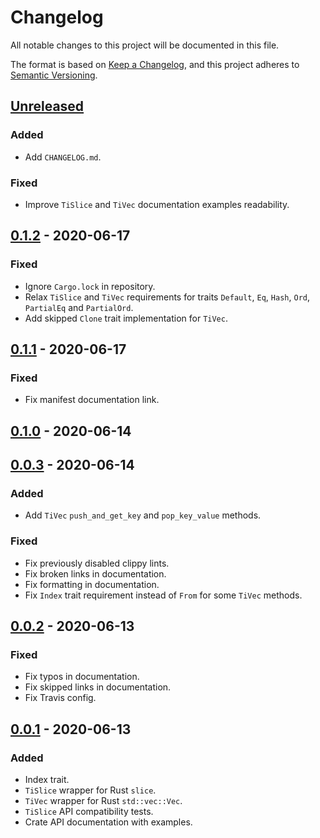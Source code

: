 # Changelog
All notable changes to this project will be documented in this file.

The format is based on [Keep a Changelog](https://keepachangelog.com/en/1.0.0/),
and this project adheres to [Semantic Versioning](https://semver.org/spec/v2.0.0.html).

## [Unreleased]
### Added
- Add `CHANGELOG.md`.

### Fixed
- Improve `TiSlice` and `TiVec` documentation examples readability.

## [0.1.2] - 2020-06-17
### Fixed
- Ignore `Cargo.lock` in repository.
- Relax `TiSlice` and `TiVec` requirements for traits
  `Default`, `Eq`, `Hash`, `Ord`, `PartialEq` and `PartialOrd`.
- Add skipped `Clone` trait implementation for `TiVec`.

## [0.1.1] - 2020-06-17
### Fixed
- Fix manifest documentation link.

## [0.1.0] - 2020-06-14
## [0.0.3] - 2020-06-14
### Added
- Add `TiVec` `push_and_get_key` and `pop_key_value` methods.

### Fixed
- Fix previously disabled clippy lints.
- Fix broken links in documentation.
- Fix formatting in documentation.
- Fix `Index` trait requirement instead of `From` for some `TiVec` methods.

## [0.0.2] - 2020-06-13
### Fixed
- Fix typos in documentation.
- Fix skipped links in documentation.
- Fix Travis config.

## [0.0.1] - 2020-06-13
### Added
- Index trait.
- `TiSlice` wrapper for Rust `slice`.
- `TiVec` wrapper for Rust `std::vec::Vec`.
- `TiSlice` API compatibility tests.
- Crate API documentation with examples.

[Unreleased]: https://github.com/zheland/typed-index-collections/compare/v0.1.2...HEAD
[0.1.2]: https://github.com/zheland/typed-index-collections/compare/v0.1.1...v0.1.2
[0.1.1]: https://github.com/zheland/typed-index-collections/compare/v0.1.0...v0.1.1
[0.1.0]: https://github.com/zheland/typed-index-collections/compare/v0.0.3...v0.1.0
[0.0.3]: https://github.com/zheland/typed-index-collections/compare/v0.0.2...v0.0.3
[0.0.2]: https://github.com/zheland/typed-index-collections/compare/v0.0.1...v0.0.2
[0.0.1]: https://github.com/zheland/typed-index-collections/releases/tag/v0.0.1
